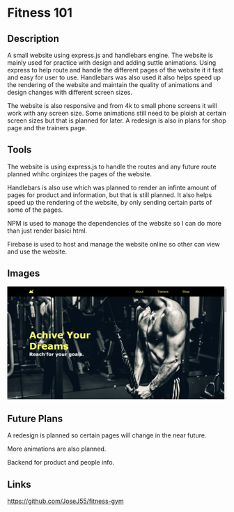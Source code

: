 # Fitness 101

## Description
A small website using express.js and handlebars engine. The website is mainly
used for practice with design and adding suttle animations. Using express to
help route and handle the different pages of the website it it fast and easy for
user to use. Handlebars was also used it also helps speed up the rendering of
the website and maintain the quality of animations and design changes with
different screen sizes. 

The website is also responsive and from 4k to small phone screens it will work
with any screen size. Some animations still need to be ploish at certain screen
sizes but that is planned for later. A redesign is also in plans for shop page
and the trainers page.

## Tools
The website is using express.js to handle the routes and any future route
planned whihc orginizes the pages of the website.

Handlebars is also use which was planned to render an infinte amount of pages
for product and information, but that is still planned. It also helps speed up
the rendering of the website, by only sending certain parts of some of the
pages.

NPM is used to manage the dependencies of the website so I can do more than just
render basici html.

Firebase is used to host and manage the website online so other can view and use
the website.

## Images
![main image](https://github.com/JoseJ55/fitness-gym/blob/main/public/images/fitness101Main.png?raw=true)

## Future Plans
A redesign is planned so certain pages will change in the near future.

More animations are also planned.

Backend for product and people info.

## Links
https://github.com/JoseJ55/fitness-gym